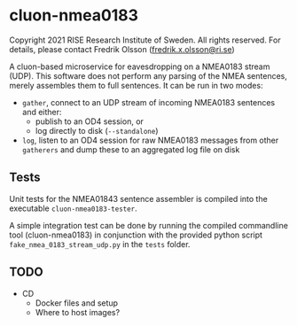 # cluon-nmea0183

Copyright 2021 RISE Research Institute of Sweden. All rights reserved. For details, please contact Fredrik Olsson (fredrik.x.olsson@ri.se)

A cluon-based microservice for eavesdropping on a NMEA0183 stream (UDP). This software does not perform any parsing of the NMEA sentences, merely assembles them to full sentences. It can be run in two modes:
* `gather`, connect to an UDP stream of incoming NMEA0183 sentences and either:
  * publish to an OD4 session, or
  * log directly to disk (`--standalone`)
* `log`, listen to an OD4 session for raw NMEA0183 messages from other `gatherers`  and dump these to an aggregated log file on disk


## Tests

Unit tests for the NMEA01843 sentence assembler is compiled into the executable `cluon-nmea0183-tester`.

A simple integration test can be done by running the compiled commandline tool (cluon-nmea0183) in conjunction with the provided python script `fake_nmea_0183_stream_udp.py` in the `tests` folder.

## TODO
* CD
  * Docker files and setup
  * Where to host images?
